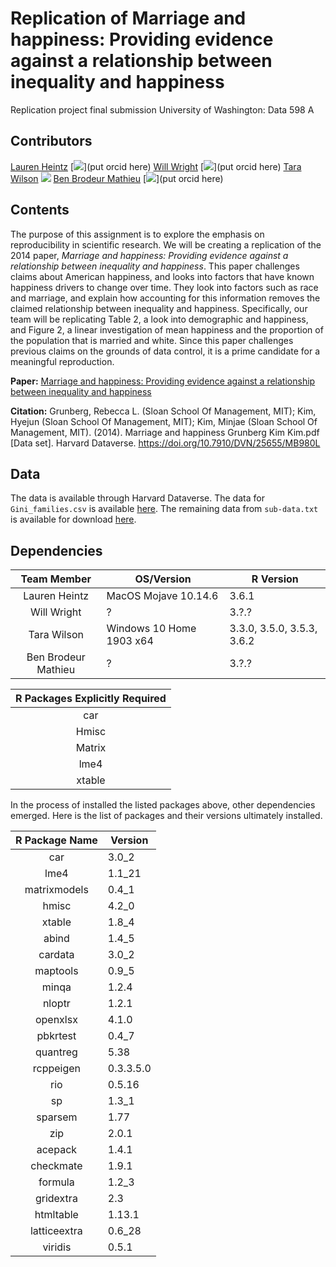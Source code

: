 # Replication of Marriage and happiness: Providing evidence against a relationship between inequality and happiness

 Replication project final submission
 University of Washington: Data 598 A

## Contributors

[Lauren Heintz](https://github.com/lheintz) [![](https://orcid.org/sites/default/files/images/orcid_16x16.png)](put orcid here)
[Will Wright](https://github.com/WrightWillT) [![](https://orcid.org/sites/default/files/images/orcid_16x16.png)](put orcid here)
[Tara Wilson](https://github.com/TaraWilson17) [![](https://orcid.org/sites/default/files/images/orcid_16x16.png)](https://orcid.org/0000-0003-3150-3164)
[Ben Brodeur Mathieu](https://github.com/ALotOfData) [![](https://orcid.org/sites/default/files/images/orcid_16x16.png)](put orcid here)

## Contents

The purpose of this assignment is to explore the emphasis on reproducibility in scientific research. We will be creating a replication of the 2014 paper, *Marriage and happiness: Providing evidence against a relationship between inequality and happiness*. This paper challenges claims about American happiness, and looks into factors that have known happiness drivers to change over time. They look into factors such as race and marriage, and explain how accounting for this information removes the claimed relationship between inequality and happiness. Specifically, our team will be replicating Table 2, a look into demographic and happiness, and Figure 2, a linear investigation of mean happiness and the proportion of the population that is married and white. Since this paper challenges previous claims on the grounds of data control, it is a prime candidate for a meaningful reproduction.

**Paper:** [Marriage and happiness: Providing evidence against a relationship between inequality and happiness](https://dataverse.harvard.edu/dataset.xhtml?persistentId=doi:10.7910/DVN/25655)

**Citation:** Grunberg, Rebecca L. (Sloan School Of Management, MIT); Kim, Hyejun (Sloan School Of Management, MIT); Kim, Minjae (Sloan School Of Management, MIT). (2014). Marriage and happiness Grunberg Kim Kim.pdf [Data set]. Harvard Dataverse. https://doi.org/10.7910/DVN/25655/MB980L

## Data

The data is available through Harvard Dataverse. The data for `Gini_families.csv` is available [here](https://dataverse.harvard.edu/file.xhtml?persistentId=doi:10.7910/DVN/25655/EHOQ1O&version=1.0). The remaining data from `sub-data.txt` is available for download [here](https://dataverse.harvard.edu/file.xhtml?persistentId=doi:10.7910/DVN/25655/EVUXXU&version=1.0).

## Dependencies

| Team Member   | OS/Version      | R Version |
|:-------------:|-----------------|-----------|
| Lauren Heintz | MacOS Mojave 10.14.6 | 3.6.1 |
| Will Wright   | ? | 3.?.? |
| Tara Wilson   | Windows 10 Home 1903 x64 | 3.3.0, 3.5.0, 3.5.3, 3.6.2 |
| Ben Brodeur Mathieu | ? | 3.?.? |

| R Packages Explicitly Required   |
|:------------------:|
| car | 
| Hmisc | 
| Matrix | 
| lme4 | 
| xtable | 

In the process of installed the listed packages above, other dependencies emerged. Here is the list of packages and their versions ultimately installed.

| R Package Name | Version |
|:--------------:|---------|
|  car   | 3.0_2 |
|  lme4   | 1.1_21 |
|  matrixmodels  | 0.4_1|
|  hmisc   | 4.2_0  |
|  xtable  | 1.8_4|
| abind | 1.4_5 |
| cardata | 3.0_2 |
| maptools | 0.9_5 |
| minqa | 1.2.4  |
| nloptr | 1.2.1 | 
| openxlsx | 4.1.0 |
| pbkrtest | 0.4_7 |
| quantreg | 5.38  |
| rcppeigen | 0.3.3.5.0 |
| rio | 0.5.16  |
| sp | 1.3_1 |
| sparsem | 1.77  |
| zip | 2.0.1 |
| acepack| 1.4.1   |
| checkmate | 1.9.1 |
| formula | 1.2_3 |
| gridextra | 2.3  |
| htmltable | 1.13.1 |
| latticeextra | 0.6_28 |
| viridis | 0.5.1 |
